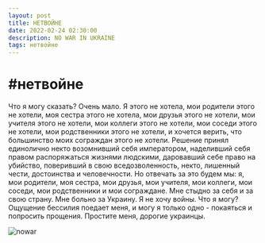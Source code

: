 ```yaml
---
layout: post
title: НЕТВОЙНЕ
date: 2022-02-24 02:30:00
description: NO WAR IN UKRAINE
tags: нетвойне
---
```

# #нетвойне

Что я могу сказать? Очень мало. Я этого не хотела, мои родители этого не хотели, моя сестра этого не хотела, мои друзья этого не хотели, мои учителя этого не хотели, мои коллеги этого не хотели, мои соседи этого не хотели, мои родственники этого не хотели, и хочется верить, что большинство моих сограждан этого не хотели. Решение принял единолично некто возомнивший себя императором, наделивший себя правом распоряжаться жизнями людскими, даровавший себе право на убийство, поверивший в свою вседозволенность, некто, лишенный чести, достоинства и человечности. Но отвечать за это будем мы: я, мои родители, моя сестра, мои друзья, мои учителя, мои коллеги, мои соседи, мои родственники и мои сограждане. Мне стыдно за себя и за свою страну. Мне больно за Украину. Я не хочу войны. Что я могу? Ощущение бессилия поедает меня, и могу я только одно - покаяться и попросить прощения. Простите меня, дорогие украинцы.

![nowar](/olyanechaeva.github.io/assets/img/nowar.jpeg)
